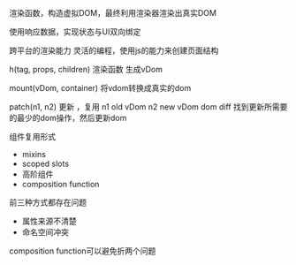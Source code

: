渲染函数，构造虚拟DOM，最终利用渲染器渲染出真实DOM

使用响应数据，实现状态与UI双向绑定

跨平台的渲染能力
灵活的编程，使用js的能力来创建页面结构

h(tag, props, children) 渲染函数
生成vDom

mount(vDom, container)
将vdom转换成真实的dom

patch(n1, n2) 更新 ，复用
n1 old vDom
n2 new vDom
dom diff 找到更新所需要的最少的dom操作，然后更新dom


组件复用形式
+ mixins
+ scoped slots
+ 高阶组件
+ composition function 

前三种方式都存在问题
+ 属性来源不清楚
+ 命名空间冲突

composition function可以避免折两个问题